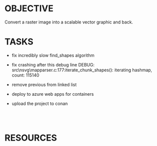 
# OBJECTIVE
Convert a raster image into a scalable vector graphic and back.

# TASKS

- fix incredibly slow find_shapes algorithm

- fix crashing after this debug line
    DEBUG: src\nsvg\mapparser.c:177:iterate_chunk_shapes(): iterating hashmap, count: 115140

- remove previous from linked list

- deploy to azure web apps for containers

- upload the project to conan

<br>
<br>

# RESOURCES
